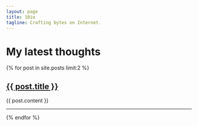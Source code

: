 ```yaml
---
layout: page
title: 10io
tagline: Crafting bytes on Internet.
---
```

# My latest thoughts

{% for post in site.posts limit:2 %}
  <h2><a href="{{ post.url }}">{{ post.title }}</a></h2>
  {{ post.content }}
  <hr />
{% endfor %}